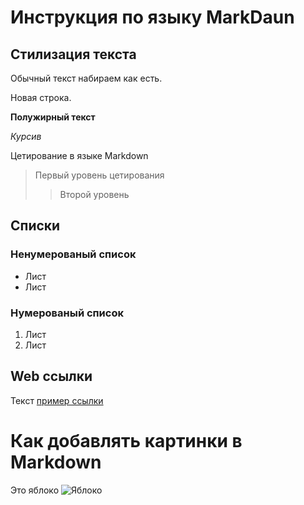 # Инструкция по языку MarkDaun

## Стилизация текста
Обычный текст набираем как есть.

Новая строка.

**Полужирный текст**

*Курсив*

Цетирование в языке Markdown
> Первый уровень цетирования
>> Второй уровень

## Списки
### Ненумерованый список
* Лист
* Лист

### Нумерованый список
1. Лист
2. Лист 

## Web ссылки
Текст [пример ссылки](http.examp.com "Всплывающая подскаска")

# Как добавлять картинки в Markdown
Это яблоко
![Яблоко](appl.webp)